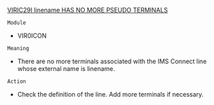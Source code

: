 [VIRIC29I linename HAS NO MORE PSEUDO TERMINALS](https://virtel.readthedocs.io/en/latest/manuals/virtel/Virtel459MG/messages.html?highlight=VIRIC29I#VIRIC29I)

`Module`
- VIR0ICON

`Meaning`
- There are no more terminals associated with the IMS Connect line whose external name is linename.

`Action`
- Check the definition of the line. Add more terminals if necessary.
